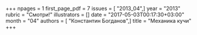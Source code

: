 +++
npages = 1
first_page_pdf = 7
issues = [ "2013_04",]
year = "2013"
rubric = "Смотри!"
illustrators = []
date = "2017-05-03T00:17:30+03:00"
month = "04"
authors = [ "Константин Богданов",]
title = "Механика кучи"
+++
